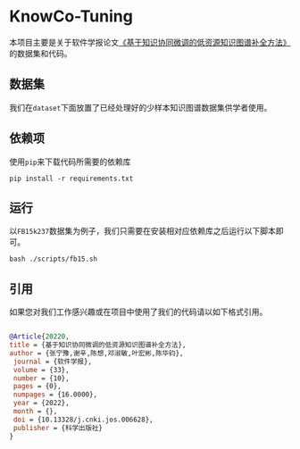 # KnowCo-Tuning

本项目主要是关于软件学报论文[《基于知识协同微调的低资源知识图谱补全方法》](http://jos.org.cn/jos/article/abstract/6628?st=search)的数据集和代码。

## 数据集

我们在`dataset`下面放置了已经处理好的少样本知识图谱数据集供学者使用。

## 依赖项
使用`pip`来下载代码所需要的依赖库

```shell
pip install -r requirements.txt
```

## 运行

以`FB15k237`数据集为例子，我们只需要在安装相对应依赖库之后运行以下脚本即可。
```shell
bash ./scripts/fb15.sh
```

## 引用
如果您对我们工作感兴趣或在项目中使用了我们的代码请以如下格式引用。

```bibtex

@Article{20220,
title = {基于知识协同微调的低资源知识图谱补全方法},
author = {张宁豫,谢辛,陈想,邓淑敏,叶宏彬,陈华钧},
 journal = {软件学报},
 volume = {33},
 number = {10},
 pages = {0},
 numpages = {16.0000},
 year = {2022},
 month = {},
 doi = {10.13328/j.cnki.jos.006628},
 publisher = {科学出版社}
}
```
